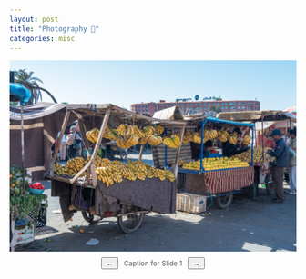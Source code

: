 ```yaml
---
layout: post
title: "Photography 📸"
categories: misc
---
```


<!-- Africa
- [Marrakech](photography/marrakech.md) 


Central / South America
- [Cancun](photography/cancun.md)
- [Peru](photography/cusco.md)

Europe
- [Budapest](photography/budapest.md)
- [Vienna](photography/vienna.md)

North America
- [Pittsburgh](photography/pittsburgh.md)
- [New york](photography/newyork.md)
- [Las Vegas](photography/vegas.md)
- [Toronto](photography/toronto.md)
 -->

<div id="carousel" style="max-width: 800px; margin: auto; text-align: center;">
  <style>
    .carousel-image {
      max-width: 100%;
      height: auto;
      display: none;
    }
    .carousel-image.active {
      display: block;
    }
  .carousel-caption {
  font-size: 12px; /* Smaller font size for caption */
  color: #555; /* Softer color for text */
  margin-top: 10px; /* Add spacing from the image */
  display: flex; /* Flexbox for horizontal alignment */
  justify-content: center; /* Center the caption and arrows */
  align-items: center; /* Vertically align the caption text and arrows */
  gap: 10px; /* Space between arrows and caption */
}
 .carousel-buttons button {
  background: none; /* Remove background from buttons */
  border: none; /* Remove border */
  color: black; /* Default color for arrows */
  font-size: 24px; /* Large, clear arrow size */
  cursor: pointer; /* Pointer cursor for interactivity */
  padding: 5px 10px; /* Add a bit of padding for easier clicking */
  transition: color 0.3s ease; /* Smooth hover effect */
}
.carousel-buttons button:hover {
  color: #007bff; /* Blue color for hover effect */
}
  </style>

  <!-- Images -->
  <img src="pics/slideshows/01.jpg" class="carousel-image active">
  <img src="pics/slideshows/02.jpg" class="carousel-image">
  <img src="pics/slideshows/03.jpg" class="carousel-image">
  <img src="pics/slideshows/04.jpg" class="carousel-image">
  <img src="pics/slideshows/05.jpg" class="carousel-image">
  <img src="pics/slideshows/06.jpg" class="carousel-image">
  <img src="pics/slideshows/07.jpg" class="carousel-image">
  <img src="pics/slideshows/08.jpg" class="carousel-image">
  <img src="pics/slideshows/09.jpg" class="carousel-image">
  <img src="pics/slideshows/10.jpg" class="carousel-image">
  <img src="pics/slideshows/11.jpg" class="carousel-image">
  <img src="pics/slideshows/12.jpg" class="carousel-image">
  <img src="pics/slideshows/13.jpg" class="carousel-image">
  <img src="pics/slideshows/14.jpg" class="carousel-image">
  <img src="pics/slideshows/15.jpg" class="carousel-image">
  <img src="pics/slideshows/16.jpg" class="carousel-image">
  <img src="pics/slideshows/17.jpg" class="carousel-image">
  <img src="pics/slideshows/18.jpg" class="carousel-image">


  <div id="carouselCaption" class="carousel-caption">
  <button onclick="prevImage()">&#8592;</button>
  <span>Caption for Slide 1</span>
  <button onclick="nextImage()">&#8594;</button>
</div>

  <script>
    const images = document.querySelectorAll('.carousel-image');
    const captions = [
      'Marrakech',
      'Budapest',
      'Ha Long Bay',
      'Taipei',
      'Vienna',
      'Taipei',
      'Marrakech',
      'Bangkok',
      'Cancun',
      'Hanoi',
      'Marrakech',
      'New york',
      'Lima',
      'Pittsburgh',
      'Pittsburgh',
      'Pittsburgh',
      'Toronto',
      'Las Vegas'
    ];
    const captionElement = document.getElementById('carouselCaption');
    let currentIndex = 0;

    function showImage(index) {
      images.forEach((img, i) => {
        img.classList.toggle('active', i === index);
      });
      captionElement.textContent = captions[index];
    }

    function nextImage() {
      currentIndex = (currentIndex + 1) % images.length;
      showImage(currentIndex);
    }

    function prevImage() {
      currentIndex = (currentIndex - 1 + images.length) % images.length;
      showImage(currentIndex);
    }
  </script>
